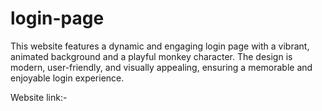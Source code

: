 # login-page
This website features a dynamic and engaging login page with a vibrant, animated background and a playful monkey character. The design is modern, user-friendly, and visually appealing, ensuring a memorable and enjoyable login experience.

Website link:- 
